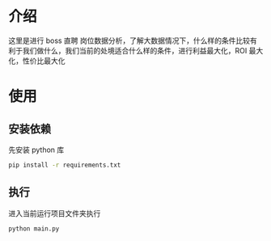 # 介绍

这里是进行 boss 直聘 岗位数据分析，了解大数据情况下，什么样的条件比较有利于我们做什么，我们当前的处境适合什么样的条件，进行利益最大化，ROI 最大化，性价比最大化

# 使用

## 安装依赖

先安装 python 库

```bash
pip install -r requirements.txt
```

## 执行

进入当前运行项目文件夹执行

```bash
python main.py
```
